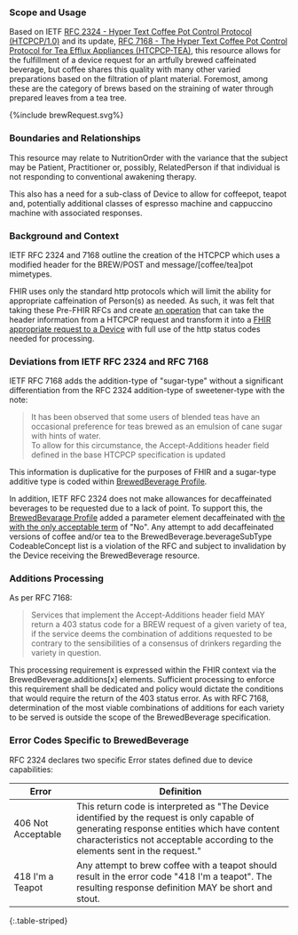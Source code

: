### Scope and Usage

Based on IETF [RFC 2324 - Hyper Text Coffee Pot Control Protocol (HTCPCP/1.0)](https://tools.ietf.org/html/rfc2324) and its update, [RFC 7168 - The Hyper Text Coffee Pot Control Protocol for Tea Efflux Appliances (HTCPCP-TEA)](https://tools.ietf.org/html/rfc7168), this resource allows for the fulfillment of a device request for an artfully brewed caffeinated beverage, but coffee shares this quality with many other varied preparations based on the filtration of plant material.  Foremost, among these are the category of brews
based on the straining of water through prepared leaves from a tea tree.


<div>
{%include brewRequest.svg%}
</div>

### Boundaries and Relationships

This resource may relate to NutritionOrder with the variance that the subject may be Patient, Practitioner or, possibly, RelatedPerson if that individual is not responding to conventional awakening therapy.

This also has a need for a sub-class of Device to allow for coffeepot, teapot and, potentially additional classes of espresso machine and cappuccino machine with associated responses.

### Background and Context

IETF RFC 2324 and 7168 outline the creation of the HTCPCP which uses a modified header for the BREW/POST and message/[coffee/tea]pot mimetypes.

FHIR uses only the standard http protocols which will limit the ability for appropriate caffeination of Person(s) as needed.  As such, it was felt that taking these Pre-FHIR RFCs and
create [an operation](OperationDefinition-Brew.html) that can take the header information from a HTCPCP request and transform it into a [FHIR appropriate request to a Device](StructureDefinition-BrewedBeverage.html) with full use of the http status codes needed for processing.

### Deviations from IETF RFC 2324 and RFC 7168
IETF RFC 7168 adds the addition-type of "sugar-type" without a significant differentiation from the RFC 2324 addition-type of sweetener-type with the note:
> It has been observed that some users of blended teas have an occasional preference for teas brewed as an emulsion of cane sugar with hints of water.  
> To allow for this circumstance, the Accept-Additions header field defined in the base HTCPCP specification is updated

This information is duplicative for the purposes of FHIR and a sugar-type additive type is coded within [BrewedBeverage Profile](StructureDefinition-BrewedBeverage.html).

In addition, IETF RFC 2324 does not make allowances for decaffeinated beverages to be requested due to a lack of point.  To support this, the [BrewedBevarage Profile](StructureDefinition-BrewedBeverage.html) added a parameter element decaffeinated with [the with the only acceptable term](ValueSet-NoDecaf.html) of "No". Any attempt to add decaffeinated versions of coffee and/or tea to the BrewedBeverage.beverageSubType CodeableConcept list is a violation of the RFC and subject to invalidation by the Device receiving the BrewedBeverage resource.

### Additions Processing
As per RFC 7168:
> Services that implement the Accept-Additions header field MAY return a 403 status code for a BREW request of a given variety of tea, if the service deems the combination of additions requested to be contrary to the sensibilities of a consensus of drinkers regarding the variety in question.

This processing requirement is expressed within the FHIR context via the BrewedBeverage.additions[x] elements. Sufficient processing to enforce this requirement shall be dedicated and policy would dictate the conditions that would require the return of the 403 status error.  As with RFC 7168, determination of  the most viable combinations of additions for each variety to be served is outside the scope of the BrewedBeverage specification.


### Error Codes Specific to BrewedBeverage
RFC 2324 declares two specific Error states defined due to device capabilities:

|Error|Definition|
|---|---|
|406 Not Acceptable|This return code is interpreted as "The Device identified by the request is only capable of generating response entities which have content characteristics not acceptable according to the elements sent in the request."|
|418 I'm a Teapot|Any attempt to brew coffee with a teapot should result in the error code "418 I'm a teapot". The resulting response definition MAY be short and stout.|
{:.table-striped}
